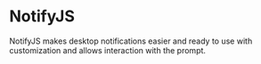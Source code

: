 # NotifyJS
NotifyJS makes desktop notifications easier and ready to use with customization and allows interaction with the prompt.
